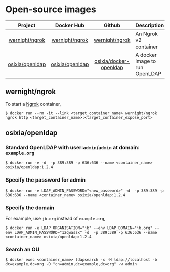 # Open-source images

| Project | Docker Hub | Github | Description  |
|:-------:|:------:|:------:|:-------------|
| [wernight/ngrok](#wernight/ngrok) | [wernight/ngrok](https://hub.docker.com/r/wernight/ngrok/) | [wernight/ngrok](https://github.com/wernight/docker-ngrok) | An Ngrok v2 container |
| [osixia/openldap](#osixia/openldap) | [osixia/openldap](https://hub.docker.com/r/osixia/openldap/) | [osixia/docker-openldap](https://github.com/osixia/docker-openldap) | A docker image to run OpenLDAP |




## wernight/ngrok

To start a [Ngrok](https://ngrok.com/) container,

```
$ docker run --rm -it --link <target_container_name> wernight/ngrok ngrok http <target_container_name>:<target_container_expose_port>
```


## osixia/openldap


### Standard OpenLDAP with user:`admin`/`admin` at domain: `example.org`

```
$ docker run -e -d  -p 389:389 -p 636:636 --name <container_name> osixia/openldap:1.2.4
```

### Specify the password for admin

```
$ docker run -e LDAP_ADMIN_PASSWORD="<new_password>" -d  -p 389:389 -p 636:636 --name <container_name> osixia/openldap:1.2.4
```

### Specify the domain

For example, use `jb.org` instead of `example.org`,

```
$ docker run -e LDAP_ORGANISATION="jb" --env LDAP_DOMAIN="jb.org" --env LDAP_ADMIN_PASSWORD="12qwaszx" -d  -p 389:389 -p 636:636 --name <container_name> osixia/openldap:1.2.4
```

### Search an OU

```
$ docker exec <container_name> ldapsearch -x -H ldap://localhost -b dc=example,dc=org -D "cn=admin,dc=example,dc=org" -w admin
```

